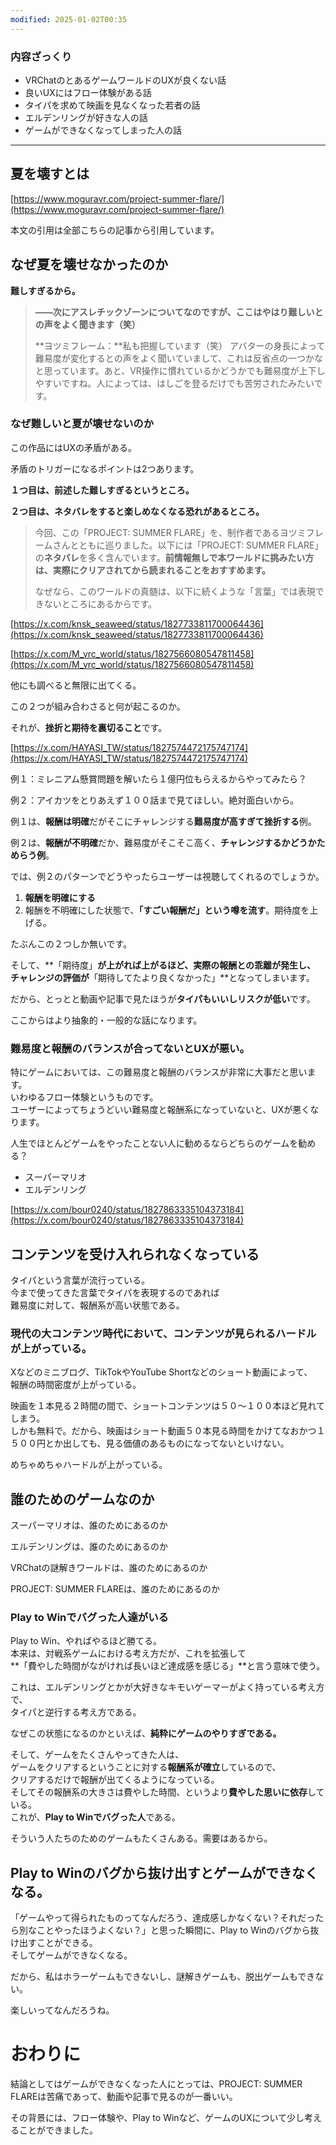 ```yaml
---
modified: 2025-01-02T00:35
---
```

  

### 内容ざっくり

- VRChatのとあるゲームワールドのUXが良くない話
- 良いUXにはフロー体験がある話
- タイパを求めて映画を見なくなった若者の話
- エルデンリングが好きな人の話
- ゲームができなくなってしまった人の話

  

  

  

---

  

## 夏を壊すとは

[https://www.moguravr.com/project-summer-flare/](https://www.moguravr.com/project-summer-flare/)

本文の引用は全部こちらの記事から引用しています。

  

  

## なぜ夏を壊せなかったのか

**難しすぎるから。**

> **――次にアスレチックゾーンについてなのですが、ここはやはり難しいとの声をよく聞きます（笑）**
> 
> **ヨツミフレーム：**私も把握しています（笑） アバターの身長によって難易度が変化するとの声をよく聞いていまして、これは反省点の一つかなと思っています。あと、VR操作に慣れているかどうかでも難易度が上下しやすいですね。人によっては、はしごを登るだけでも苦労されたみたいです。

  

### なぜ難しいと夏が壊せないのか

この作品にはUXの矛盾がある。

矛盾のトリガーになるポイントは2つあります。

**１つ目は、前述した難しすぎるというところ。**

  

**２つ目は、ネタバレをすると楽しめなくなる恐れがあるところ。**

> 今回、この「PROJECT: SUMMER FLARE」を、制作者であるヨツミフレームさんとともに巡りました。以下には「PROJECT: SUMMER FLARE」の**ネタバレ**を多く含んでいます。**前情報無しで本ワールドに挑みたい方は、実際にクリアされてから読まれることをおすすめます。**
> 
> なぜなら、このワールドの真髄は、以下に続くような「言葉」では表現できないところにあるからです。

[https://x.com/knsk_seaweed/status/1827733811700064436](https://x.com/knsk_seaweed/status/1827733811700064436)

[https://x.com/M_vrc_world/status/1827566080547811458](https://x.com/M_vrc_world/status/1827566080547811458)

他にも調べると無限に出てくる。

  

この２つが組み合わさると何が起こるのか。

それが、**挫折と期待を裏切ること**です。

[https://x.com/HAYASI_TW/status/1827574472175747174](https://x.com/HAYASI_TW/status/1827574472175747174)

  

例１：ミレニアム懸賞問題を解いたら１億円位もらえるからやってみたら？

例２：アイカツをとりあえず１００話まで見てほしい。絶対面白いから。

  

例１は、**報酬は明確**だがそこにチャレンジする**難易度が高すぎて挫折する**例。

例２は、**報酬が不明確**だか、難易度がそこそこ高く、**チャレンジするかどうかためらう例**。

  

では、例２のパターンでどうやったらユーザーは視聴してくれるのでしょうか。

1. **報酬を明確にする**
2. 報酬を不明確にした状態で、**「すごい報酬だ」という噂を流す**。期待度を上げる。

たぶんこの２つしか無いです。

そして、**「期待度」**が上がれば上がるほど、**実際の報酬との乖離が発生**し、  
チャレンジの評価が**「期待してたより良くなかった」**となってしまいます。

  

だから、とっとと動画や記事で見たほうが**タイパもいいしリスクが低い**です。

  

  

ここからはより抽象的・一般的な話になります。

### 難易度と報酬のバランスが合ってないとUXが悪い。

特にゲームにおいては、この難易度と報酬のバランスが非常に大事だと思います。  
いわゆるフロー体験というものです。  
ユーザーによってちょうどいい難易度と報酬系になっていないと、UXが悪くなります。  

  

人生でほとんどゲームをやったことない人に勧めるならどちらのゲームを勧める？

- スーパーマリオ
- エルデンリング

[https://x.com/bour0240/status/1827863335104373184](https://x.com/bour0240/status/1827863335104373184)

  

## コンテンツを受け入れられなくなっている

タイパという言葉が流行っている。  
今まで使ってきた言葉でタイパを表現するのであれば  
難易度に対して、報酬系が高い状態である。  

### 現代の大コンテンツ時代において、コンテンツが見られるハードルが上がっている。

Xなどのミニブログ、TikTokやYouTube Shortなどのショート動画によって、  
報酬の時間密度が上がっている。  

映画を１本見る２時間の間で、ショートコンテンツは５０～１００本ほど見れてしまう。  
しかも無料で。だから、映画はショート動画５０本見る時間をかけてなおかつ１５００円とか出しても、見る価値のあるものになってないといけない。  

めちゃめちゃハードルが上がっている。

  

## 誰のためのゲームなのか

スーパーマリオは、誰のためにあるのか

エルデンリングは、誰のためにあるのか

VRChatの謎解きワールドは、誰のためにあるのか

PROJECT: SUMMER FLAREは、誰のためにあるのか

  

### Play to Winでバグった人達がいる

Play to Win、やればやるほど勝てる。  
本来は、対戦系ゲームにおける考え方だが、これを拡張して  
**「費やした時間がながければ長いほど達成感を感じる」**と言う意味で使う。

これは、エルデンリングとかが大好きなキモいゲーマーがよく持っている考え方で、  
タイパと逆行する考え方である。  

なぜこの状態になるのかといえば、**純粋にゲームのやりすぎである。**

そして、ゲームをたくさんやってきた人は、  
ゲームをクリアするということに対する**報酬系が確立**しているので、  
クリアするだけで報酬が出てくるようになっている。  
そしてその報酬系の大きさは費やした時間、というより**費やした思いに依存**している。  
これが、**Play to Winでバグった人**である。

そういう人たちのためのゲームもたくさんある。需要はあるから。

  

## Play to Winのバグから抜け出すとゲームができなくなる。

「ゲームやって得られたものってなんだろう、達成感しかなくない？それだったら別なことやったほうよくない？」と思った瞬間に、Play to Winのバグから抜け出すことができる。  
そしてゲームができなくなる。  

だから、私はホラーゲームもできないし、謎解きゲームも、脱出ゲームもできない。

楽しいってなんだろうね。

  

# おわりに

結論としてはゲームができなくなった人にとっては、PROJECT: SUMMER FLAREは苦痛であって、動画や記事で見るのが一番いい。

その背景には、フロー体験や、Play to Winなど、ゲームのUXについて少し考えることができました。